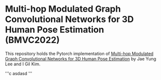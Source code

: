 # Multi-hop Modulated Graph Convolutional Networks for 3D Human Pose Estimation (BMVC2022)
This repository holds the Pytorch implementation of [Multi-hop Modulated Graph Convolutional Networks for 3D Human Pose Estimation](https://bmvc2022.mpi-inf.mpg.de/0207.pdf) by Jae Yung Lee and I Gil Kim.

'''c
asdasd
'''
